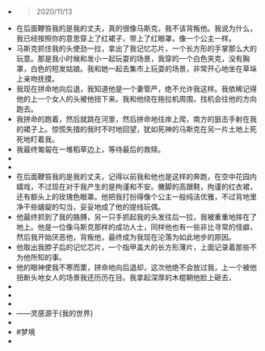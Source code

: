 - > 2020/11/13
- 在后面鞭笞我的是我的丈夫，真的很像马斯克，我不该背叛他。我说为什么，我已经按照你的意思穿上了红裙子，带上了红眼罩，像一个公主一样。
- 马斯克抓住我的头使劲一拉，拿出了我记忆芯片，一个长方形的手掌那么大的玩意。那是我小时候和发小一起玩耍的场景，我穿的一个白色夹克，没有胸罩，白色的短发姑娘。我和她一起去集市上玩耍的场景，非常开心地坐在草垛上亲吻抚摸。
- 我现在拼命地向后退，我知道他是一个妻管严，绝不允许我这样。我依稀记得他的上一个女人的头被他扭下来。我和他绕在拖拉机周围，找机会往他的方向跑去。
- 我拼命的跑着，然后就跳在河里，然后拼命地往岸上爬，南方的狙击手射在我的裙子上。惊慌失措的我时不时地回望，犹如死神的马斯克在另一片土地上死死地盯着我。
- 我最终匍匐在一堆稻草边上，等待最后的救赎。
-
-
- 在后面鞭笞我的是我的丈夫，记得以前我和他也是这样的奔跑，在空中花园内嬉戏，不过现在对于我产生的是拘谨和不安。撇脚的高跟鞋，拘谨的红衣裙，还有额头上的玫瑰色眼罩。他把我打扮得像个公主一般纯洁优雅，不过背地里净干些龌龊的勾当，妥妥地成了他的提线玩偶。
- 他最终抓到了我的胳膊，另一只手抓起我的头发往后一拉，我被重重地摔在了地上。他是一位像马斯克那样的成功人士，同样他也有一些非比寻常的怪癖，然后我开始厌恶他，背叛他，最终成为我现在沦落为如此地步的原因。
- 他取出我脖子后的记忆芯片，一个指甲盖大的长方形薄片，上面记录着那些不为他所知的事。
- 他的眼神使我不寒而栗，拼命地向后退却，这次他绝不会放过我，上一个被他扭断头地女人的场景我还历历在目。我拿起深厚的木棍朝他脸上砸去，
-
-
-
- ——灵感源于{我的世界}
-
- #梦境
-